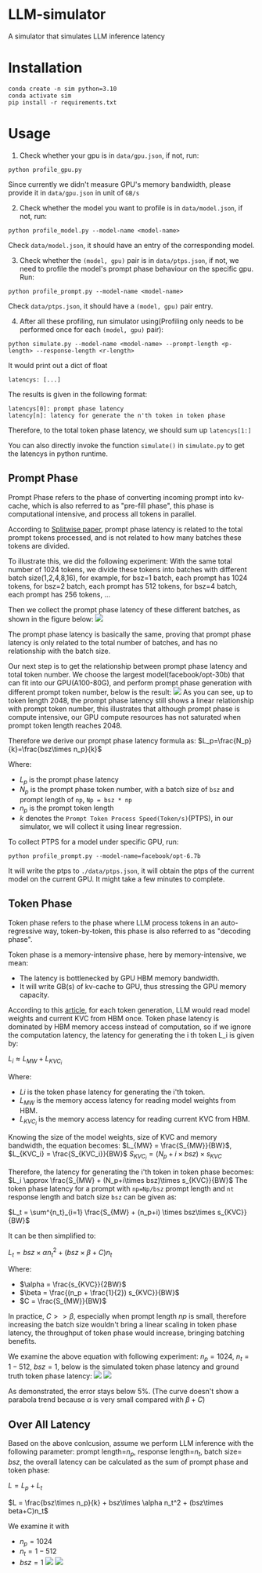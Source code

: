 # LLM-simulator
A simulator that simulates LLM inference latency

# Installation

```
conda create -n sim python=3.10
conda activate sim
pip install -r requirements.txt
```

# Usage
1. Check whether your gpu is in `data/gpu.json`, if not, run:
```
python profile_gpu.py
```
Since currently we didn't measure GPU's memory bandwidth, please provide it in `data/gpu.json` in unit of `GB/s`

2. Check whether the model you want to profile is in `data/model.json`, if not, run:
```
python profile_model.py --model-name <model-name>
```
Check `data/model.json`, it should have an entry of the corresponding model.

3. Check whether the `(model, gpu)` pair is in `data/ptps.json`, if not, we need to profile the model's prompt phase behaviour on the specific gpu.
Run:
```
python profile_prompt.py --model-name <model-name> 
```
Check `data/ptps.json`, it should have a `(model, gpu)` pair entry.

4. After all these profiling, run simulator using(Profiling only needs to be performed once for each `(model, gpu)` pair):
```
python simulate.py --model-name <model-name> --prompt-length <p-length> --response-length <r-length>
```
It would print out a dict of float
```
latencys: [...]
```
The results is given in the following format:
```
latencys[0]: prompt phase latency
latency[n]: latency for generate the n'th token in token phase
```
Therefore, to the total token phase latency, we should sum up `latencys[1:]`

You can also directly invoke the function `simulate()` in `simulate.py` to get the latencys in python runtime.

## Prompt Phase
Prompt Phase refers to the phase of converting incoming prompt into kv-cache, which is also referred to as "pre-fill phase", this phase is computational intensive, and process all tokens in parallel.

According to [Splitwise paper](https://arxiv.org/abs/2311.18677), prompt phase latency is related to the total prompt tokens processed, and is not related to how many batches these tokens are divided.

To illustrate this, we did the following experiment:
With the same total number of 1024 tokens, we divide these tokens into batches with different batch size(1,2,4,8,16), for example, for bsz=1 batch, each prompt has 1024 tokens, for bsz=2 batch, each prompt has 512 tokens, for bsz=4 batch, each prompt has 256 tokens, ...

Then we collect the prompt phase latency of these different batches, as shown in the figure below:
![](figs/prompt-latency-1024tokens.png)

The prompt phase latency is basically the same, proving that prompt phase latency is only related to the total number of batches, and has no relationship with the batch size.

Our next step is to get the relationship between prompt phase latency and total token number. We choose the largest model(facebook/opt-30b) that can fit into our GPU(A100-80G), and perform prompt phase generation with different prompt token number, below is the result:
![](figs/opt-30b-prompt-latencys.png)
As you can see, up to token length 2048, the prompt phase latency still shows a linear relationship with prompt token number, this illustrates that although prompt phase is compute intensive, our GPU compute resources has not saturated when prompt token length reaches 2048.

Therefore we derive our prompt phase latency formula as:
$L_p=\frac{N_p}{k}=\frac{bsz\times n_p}{k}$

Where:
 * $L_p$ is the prompt phase latency
 * $N_p$ is the prompt phase token number, with a batch size of `bsz` and prompt length of `np`,  `Np = bsz * np`
 * $n_p$ is the prompt token length
 * $k$ denotes the `Prompt Token Process Speed(Token/s)`(PTPS), in our simulator, we will collect it using linear regression.

To collect PTPS for a model under specific GPU, run:
```
python profile_prompt.py --model-name=facebook/opt-6.7b
```
It will write the ptps to `./data/ptps.json`, it will obtain the ptps of the current model on the current GPU.
It might take a few minutes to complete.

## Token Phase
Token phase refers to the phase where LLM process tokens in an auto-regressive way, token-by-token, this phase is also referred to as "decoding phase".

Token phase is a memory-intensive phase, here by memory-intensive, we mean:
* The latency is bottlenecked by GPU HBM memory bandwidth.
* It will write GB(s) of kv-cache to GPU, thus stressing the GPU memory capacity.

According to this [article](https://www.databricks.com/blog/llm-inference-performance-engineering-best-practices), for each token generation, LLM would read model weights and current KVC from HBM once. Token phase latency is dominated by HBM memory access instead of computation, so if we ignore the computation latency, the latency for generating the i th token L_i is given by:

$L_i \approx L_{MW} + L_{KVC_i}$

Where:
* $Li$ is the token phase latency for generating the i'th token.
* $L_{MW}$ is the memory access latency for reading model weights from HBM.
* $L_{KVC_i}$ is the memory access latency for reading current KVC from HBM.

Knowing the size of the model weights, size of KVC and memory bandwidth, the equation becomes:
$L_{MW} = \frac{S_{MW}}{BW}$, $L_{KVC_i} = \frac{S_{KVC_i}}{BW}$
$S_{KVC_i} = (N_p + i \times bsz)\times s_{KVC}$

Therefore, the latency for generating the i'th token in token phase becomes:
$L_i \approx \frac{S_{MW} + (N_p+i\times bsz)\times s_{KVC}}{BW}$
The token phase latency for a prompt with `np=Np/bsz` prompt length and `nt` response length and batch size `bsz` can be given as:

$L_t = \sum^{n_t}_{i=1} \frac{S_{MW} + (n_p+i) \times bsz\times s_{KVC}}{BW}$

It can be then simplified to:

$L_t = bsz\times \alpha n_t^2 + (bsz\times \beta + C) n_t$

Where:
* $\alpha = \frac{s_{KVC}}{2BW}$
* $\beta = \frac{(n_p + \frac{1}{2}) s_{KVC}}{BW}$
* $C = \frac{S_{MW}}{BW}$

In practice, $C >> \beta$, especially when prompt length $np$ is small, therefore increasing the batch size wouldn't bring a linear scaling in token phase latency, the throughput of token phase would increase, bringing batching benefits.

We examine the above equation with following experiment:
$n_p=1024$, $n_t=1-512$, $bsz=1$, below is the simulated token phase latency and ground truth token phase latency:
![](figs/opt-6.7b-token-latency-bsz-1.png) ![](figs/opt-6.7b-error-1.png)

As demonstrated, the error stays below 5%.
(The curve doesn't show a parabola trend because $\alpha$ is very small compared with $\beta + C$)

## Over All Latency
Based on the above conlcusion, assume we perform LLM inference with the following parameter:
prompt length=$n_p$, response length=$n_t$, batch size= $bsz$, the overall latency can be calculated as the sum of prompt phase and token phase:

$L = L_p + L_t$

$L = \frac{bsz\times n_p}{k} + bsz\times \alpha n_t^2 + (bsz\times beta+C)n_t$

We examine it with 
* $n_p=1024$ 
* $n_t=1-512$ 
* $bsz=1$
![](figs/opt-6.7b-total-latency-bsz-1.png)
![](figs/opt-6.7b-total-error-1.png)

